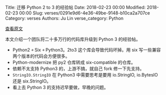 Title: 迁移 Python 2 to 3 的经验帖
Date: 2018-02-23 00:00
Modified: 2018-02-23 00:00
Slug: verses/0291e9d6-4e36-49be-9148-b10ca2a707ce
Category: verses
Authors: Ju Lin
verse_category: Python

[查看原文](https://medium.com/@boxed/moving-a-large-and-old-codebase-to-python3-33a5a13f8c99)

本文介绍一个团队将二十多万行的代码库升级到 Python 3 的经验帖。

* Python2 ￫ Six ￫ Python3。2to3 这个库会导致代码坏掉。用 six 写一些兼容两个版本的代码会方便很多。
* Python-modernize 把 py2 仓库转成 six-compatible 的仓库。
* 依赖不太支持 Python3 的，上游不搞，就自己 fork 修一下先支持。
* `StringIO.StringIO` 在 Python3 中需要思考是要用 io.StringIO, io.BytesIO 还是 six.StringIO。
* 看上去 Python 3 的支持迟早要做，早晚的问题。